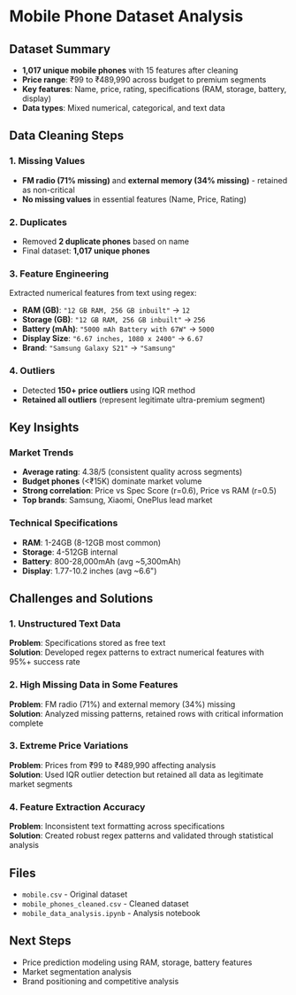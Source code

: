 # Mobile Phone Dataset Analysis

## Dataset Summary
- **1,017 unique mobile phones** with 15 features after cleaning
- **Price range**: ₹99 to ₹489,990 across budget to premium segments
- **Key features**: Name, price, rating, specifications (RAM, storage, battery, display)
- **Data types**: Mixed numerical, categorical, and text data

## Data Cleaning Steps

### 1. Missing Values
- **FM radio (71% missing)** and **external memory (34% missing)** - retained as non-critical
- **No missing values** in essential features (Name, Price, Rating)

### 2. Duplicates
- Removed **2 duplicate phones** based on name
- Final dataset: **1,017 unique phones**

### 3. Feature Engineering
Extracted numerical features from text using regex:
- **RAM (GB)**: `"12 GB RAM, 256 GB inbuilt"` → `12`
- **Storage (GB)**: `"12 GB RAM, 256 GB inbuilt"` → `256` 
- **Battery (mAh)**: `"5000 mAh Battery with 67W"` → `5000`
- **Display Size**: `"6.67 inches, 1080 x 2400"` → `6.67`
- **Brand**: `"Samsung Galaxy S21"` → `"Samsung"`

### 4. Outliers
- Detected **150+ price outliers** using IQR method
- **Retained all outliers** (represent legitimate ultra-premium segment)

## Key Insights

### Market Trends
- **Average rating**: 4.38/5 (consistent quality across segments)
- **Budget phones** (<₹15K) dominate market volume
- **Strong correlation**: Price vs Spec Score (r=0.6), Price vs RAM (r=0.5)
- **Top brands**: Samsung, Xiaomi, OnePlus lead market

### Technical Specifications
- **RAM**: 1-24GB (8-12GB most common)
- **Storage**: 4-512GB internal
- **Battery**: 800-28,000mAh (avg ~5,300mAh)
- **Display**: 1.77-10.2 inches (avg ~6.6")

## Challenges and Solutions

### 1. Unstructured Text Data
**Problem**: Specifications stored as free text  
**Solution**: Developed regex patterns to extract numerical features with 95%+ success rate

### 2. High Missing Data in Some Features
**Problem**: FM radio (71%) and external memory (34%) missing  
**Solution**: Analyzed missing patterns, retained rows with critical information complete

### 3. Extreme Price Variations
**Problem**: Prices from ₹99 to ₹489,990 affecting analysis  
**Solution**: Used IQR outlier detection but retained all data as legitimate market segments

### 4. Feature Extraction Accuracy
**Problem**: Inconsistent text formatting across specifications  
**Solution**: Created robust regex patterns and validated through statistical analysis

## Files
- `mobile.csv` - Original dataset
- `mobile_phones_cleaned.csv` - Cleaned dataset  
- `mobile_data_analysis.ipynb` - Analysis notebook

## Next Steps
- Price prediction modeling using RAM, storage, battery features
- Market segmentation analysis
- Brand positioning and competitive analysis